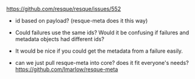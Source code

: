 https://github.com/resque/resque/issues/552

* id based on payload? (resque-meta does it this way)
* Could failures use the same ids? Would it be confusing if failures and metadata objects had different ids?
* It would be nice if you could get the metadata from a failure easily.

* can we just pull resque-meta into core? does it fit everyone's needs?
https://github.com/lmarlow/resque-meta